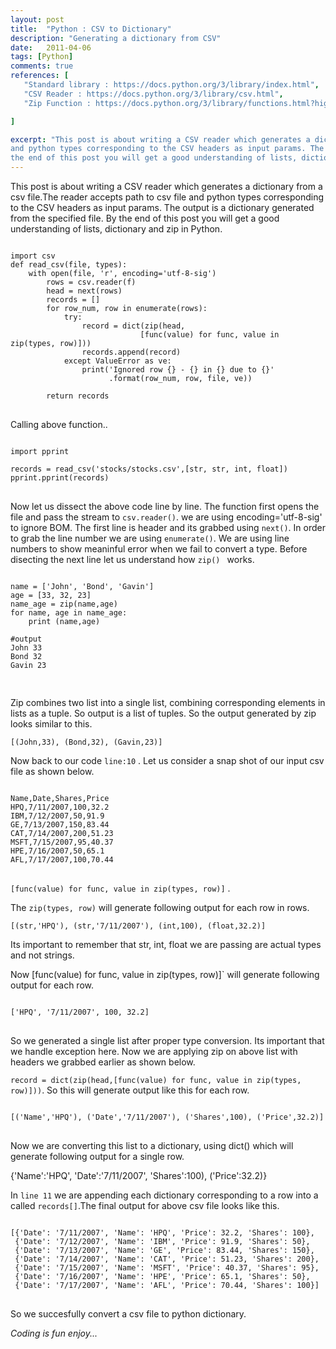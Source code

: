 ```yaml
---
layout: post
title:  "Python : CSV to Dictionary"
description: "Generating a dictionary from CSV"
date:   2011-04-06
tags: [Python]
comments: true
references: [
   "Standard library : https://docs.python.org/3/library/index.html",
   "CSV Reader : https://docs.python.org/3/library/csv.html",
   "Zip Function : https://docs.python.org/3/library/functions.html?highlight=zip#zip",

]

excerpt: "This post is about writing a CSV reader which generates a dictionary from a csv file.The reader accepts path to csv file 
and python types corresponding to the CSV headers as input params. The output is a dictionary generated from the specified file. By
the end of this post you will get a good understanding of lists, dictionary and zip  in Python."
---  
```


This post is about writing a CSV reader which generates a dictionary from a csv file.The reader accepts path to csv file 
and python types corresponding to the CSV headers as input params. The output is a dictionary generated from the specified file. By
the end of this post you will get a good understanding of lists, dictionary and zip  in Python.

<pre class='line-numbers'>
<code class='language-python'>
import csv
def read_csv(file, types):
    with open(file, 'r', encoding='utf-8-sig')
        rows = csv.reader(f)
        head = next(rows)
        records = []
        for row_num, row in enumerate(rows):
            try:
                record = dict(zip(head,
                             [func(value) for func, value in zip(types, row)]))
                records.append(record)
            except ValueError as ve:
                print('Ignored row {} - {} in {} due to {}'
                      .format(row_num, row, file, ve))

        return records
</code>
</pre>

Calling above function..

<pre class='line-numbers'>
<code class='language-python'>
import pprint

records = read_csv('stocks/stocks.csv',[str, str, int, float])
pprint.pprint(records)
</code>
</pre>

Now let us dissect the above code line by line. The function first opens the file and pass the
stream to `csv.reader()`. we are using encoding='utf-8-sig' to ignore BOM. The first line is header and
its grabbed using `next()`. In order to grab the line number we are using `enumerate()`.
We are using line numbers to show meaninful error when we fail to convert a type. Before disecting the
 next line let us understand how `zip() ` works.

<pre class='line-numbers'>
<code class='language-python'>
name = ['John', 'Bond', 'Gavin']
age = [33, 32, 23]
name_age = zip(name,age)
for name, age in name_age:
    print (name,age)

#output
John 33
Bond 32
Gavin 23

</code>
</pre>

Zip combines two list into a single list, combining corresponding elements in lists as a tuple. So
output is a list of tuples. So the output generated by zip looks similar to this.

`[(John,33), (Bond,32), (Gavin,23)]` 

Now back to our code `line:10` . Let us consider a snap shot of our input csv file as shown below.

<pre class='line-numbers'>
<code class='language-bash'>
Name,Date,Shares,Price
HPQ,7/11/2007,100,32.2
IBM,7/12/2007,50,91.9
GE,7/13/2007,150,83.44
CAT,7/14/2007,200,51.23
MSFT,7/15/2007,95,40.37
HPE,7/16/2007,50,65.1
AFL,7/17/2007,100,70.44
</code>
</pre>

`[func(value) for func, value in zip(types, row)]` .

The `zip(types, row)` will generate following output for each row in rows.

`[(str,'HPQ'), (str,'7/11/2007'), (int,100), (float,32.2)]`  

Its important to remember that str, int, float we are passing are actual types and not strings.

Now [func(value) for func, value in zip(types, row)]`  will generate following output for each row.

<pre class='line-numbers'>
<code class='language-'>
['HPQ', '7/11/2007', 100, 32.2]   
</code>
</pre>

So we generated a single list after proper type conversion. Its important that we handle exception here.
Now we are applying zip on above list with headers we grabbed earlier as shown below.

`record = dict(zip(head,[func(value) for func, value in zip(types, row)]))`. So this will generate output
like this for each row.

<pre class='line-numbers'>
<code class='language-'>
[('Name','HPQ'), ('Date','7/11/2007'), ('Shares',100), ('Price',32.2)]   
</code>
</pre>

Now we are converting this list to a dictionary, using dict() which will generate following output for a single
row.

{'Name':'HPQ', 'Date':'7/11/2007', 'Shares':100), ('Price':32.2)}

In `line 11` we are appending each dictionary corresponding to a row into a called `records[]`.The final output
for above csv file looks like this.

<pre class='line-numbers'>
<code class='language-bash'>
[{'Date': '7/11/2007', 'Name': 'HPQ', 'Price': 32.2, 'Shares': 100},
 {'Date': '7/12/2007', 'Name': 'IBM', 'Price': 91.9, 'Shares': 50},
 {'Date': '7/13/2007', 'Name': 'GE', 'Price': 83.44, 'Shares': 150},
 {'Date': '7/14/2007', 'Name': 'CAT', 'Price': 51.23, 'Shares': 200},
 {'Date': '7/15/2007', 'Name': 'MSFT', 'Price': 40.37, 'Shares': 95},
 {'Date': '7/16/2007', 'Name': 'HPE', 'Price': 65.1, 'Shares': 50},
 {'Date': '7/17/2007', 'Name': 'AFL', 'Price': 70.44, 'Shares': 100}]
</code>
</pre>

So we succesfully convert a csv file to python dictionary.
 
_Coding is fun enjoy..._  
